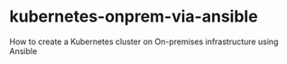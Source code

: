 # kubernetes-onprem-via-ansible
How to create a Kubernetes cluster on On-premises infrastructure using Ansible
